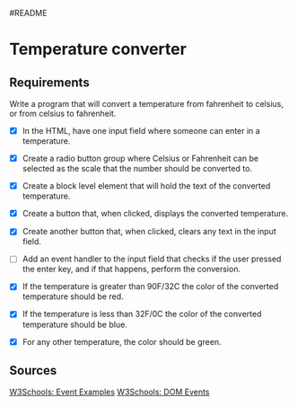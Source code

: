 #README



# Temperature converter


## Requirements

Write a program that will convert a temperature from fahrenheit to celsius, or from celsius to fahrenheit.

- [X] In the HTML, have one input field where someone can enter
  in a temperature.
  
- [X] Create a radio button group where Celsius or Fahrenheit 
  can be selected as the scale that the number should be 
  converted to.

- [X] Create a block level element that will hold the text of the
  converted temperature.

- [X] Create a button that, when clicked, displays the converted
  temperature.

- [X] Create another button that, when clicked, clears any text
  in the input field.

- [ ] Add an event handler to the input field that checks if the 
  user pressed the enter key, and if that happens, perform
  the conversion.

- [X] If the temperature is greater than 90F/32C the color of 
  the converted temperature should be red.
- [X] If the temperature is less than 32F/0C the color of 
  the converted temperature should be blue.
- [X] For any other temperature, the color should be green.



## Sources
[W3Schools: Event Examples](https://www.w3schools.com/js/js_events_examples.asp)
[W3Schools: DOM Events](https://www.w3schools.com/jsref/dom_obj_event.asp)




